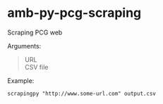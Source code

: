 # amb-py-pcg-scraping
Scraping PCG web

Arguments:  
> URL  
> CSV file

Example:  
```
scrapingpy "http://www.some-url.com" output.csv
```
```
